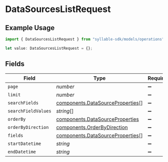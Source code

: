 # DataSourcesListRequest

## Example Usage

```typescript
import { DataSourcesListRequest } from "syllable-sdk/models/operations";

let value: DataSourcesListRequest = {};
```

## Fields

| Field                                                                                | Type                                                                                 | Required                                                                             | Description                                                                          |
| ------------------------------------------------------------------------------------ | ------------------------------------------------------------------------------------ | ------------------------------------------------------------------------------------ | ------------------------------------------------------------------------------------ |
| `page`                                                                               | *number*                                                                             | :heavy_minus_sign:                                                                   | N/A                                                                                  |
| `limit`                                                                              | *number*                                                                             | :heavy_minus_sign:                                                                   | N/A                                                                                  |
| `searchFields`                                                                       | [components.DataSourceProperties](../../models/components/datasourceproperties.md)[] | :heavy_minus_sign:                                                                   | N/A                                                                                  |
| `searchFieldValues`                                                                  | *string*[]                                                                           | :heavy_minus_sign:                                                                   | N/A                                                                                  |
| `orderBy`                                                                            | [components.DataSourceProperties](../../models/components/datasourceproperties.md)   | :heavy_minus_sign:                                                                   | N/A                                                                                  |
| `orderByDirection`                                                                   | [components.OrderByDirection](../../models/components/orderbydirection.md)           | :heavy_minus_sign:                                                                   | N/A                                                                                  |
| `fields`                                                                             | [components.DataSourceProperties](../../models/components/datasourceproperties.md)[] | :heavy_minus_sign:                                                                   | N/A                                                                                  |
| `startDatetime`                                                                      | *string*                                                                             | :heavy_minus_sign:                                                                   | N/A                                                                                  |
| `endDatetime`                                                                        | *string*                                                                             | :heavy_minus_sign:                                                                   | N/A                                                                                  |